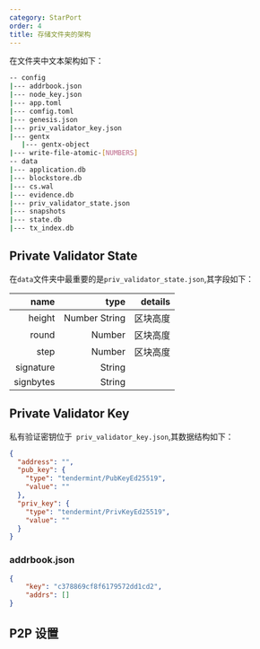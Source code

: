 ```yaml
---
category: StarPort
order: 4
title: 存储文件夹的架构
---
```


在文件夹中文本架构如下：

```bash
-- config
|--- addrbook.json
|--- node_key.json
|--- app.toml
|--- comfig.toml
|--- genesis.json
|--- priv_validator_key.json
|--- gentx
   |--- gentx-object
|--- write-file-atomic-[NUMBERS]
-- data
|--- application.db
|--- blockstore.db
|--- cs.wal
|--- evidence.db
|--- priv_validator_state.json
|--- snapshots
|--- state.db
|--- tx_index.db
```

## Private Validator State

在`data`文件夹中最重要的是`priv_validator_state.json`,其字段如下：

|name|type|details|
|--:|--:|--:|
|height|Number String|区块高度|
|round|Number|区块高度|
|step|Number|区块高度|
|signature|String||
|signbytes|String||

## Private Validator Key

私有验证密钥位于` priv_validator_key.json`,其数据结构如下：

```json
{
  "address": "",
  "pub_key": {
    "type": "tendermint/PubKeyEd25519",
    "value": ""
  },
  "priv_key": {
    "type": "tendermint/PrivKeyEd25519",
    "value": ""
  }
}
```

### addrbook.json

```json
{
    "key": "c378869cf8f6179572dd1cd2",
    "addrs": []
}
```

## P2P 设置


